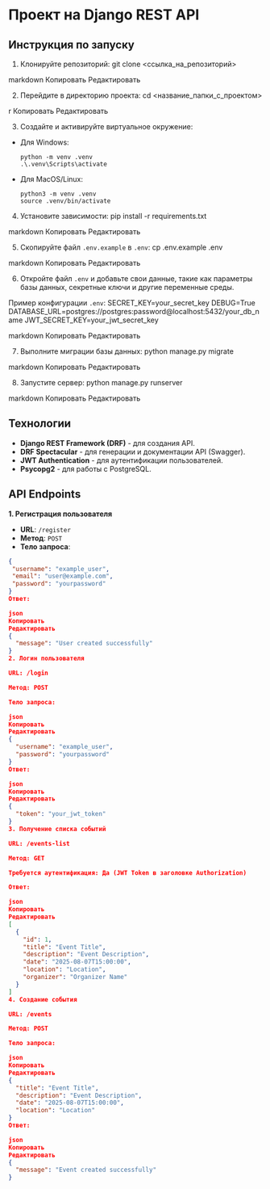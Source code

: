 # Проект на Django REST API

## Инструкция по запуску

1. Клонируйте репозиторий:
git clone <ссылка_на_репозиторий>

markdown
Копировать
Редактировать

2. Перейдите в директорию проекта:
cd <название_папки_с_проектом>

r
Копировать
Редактировать

3. Создайте и активируйте виртуальное окружение:
- Для Windows:
  ```
  python -m venv .venv
  .\.venv\Scripts\activate
  ```
- Для MacOS/Linux:
  ```
  python3 -m venv .venv
  source .venv/bin/activate
  ```

4. Установите зависимости:
pip install -r requirements.txt

markdown
Копировать
Редактировать

5. Скопируйте файл `.env.example` в `.env`:
cp .env.example .env

markdown
Копировать
Редактировать

6. Откройте файл `.env` и добавьте свои данные, такие как параметры базы данных, секретные ключи и другие переменные среды.

Пример конфигурации `.env`:
SECRET_KEY=your_secret_key
DEBUG=True
DATABASE_URL=postgres://postgres:password@localhost:5432/your_db_name
JWT_SECRET_KEY=your_jwt_secret_key

markdown
Копировать
Редактировать

7. Выполните миграции базы данных:
python manage.py migrate

markdown
Копировать
Редактировать

8. Запустите сервер:
python manage.py runserver

markdown
Копировать
Редактировать

## Технологии

- **Django REST Framework (DRF)** - для создания API.
- **DRF Spectacular** - для генерации и документации API (Swagger).
- **JWT Authentication** - для аутентификации пользователей.
- **Psycopg2** - для работы с PostgreSQL.

## API Endpoints

**1. Регистрация пользователя**
- **URL**: `/register`
- **Метод**: `POST`
- **Тело запроса**:
```json
{
 "username": "example_user",
 "email": "user@example.com",
 "password": "yourpassword"
}
Ответ:

json
Копировать
Редактировать
{
  "message": "User created successfully"
}
2. Логин пользователя

URL: /login

Метод: POST

Тело запроса:

json
Копировать
Редактировать
{
  "username": "example_user",
  "password": "yourpassword"
}
Ответ:

json
Копировать
Редактировать
{
  "token": "your_jwt_token"
}
3. Получение списка событий

URL: /events-list

Метод: GET

Требуется аутентификация: Да (JWT Token в заголовке Authorization)

Ответ:

json
Копировать
Редактировать
[
  {
    "id": 1,
    "title": "Event Title",
    "description": "Event Description",
    "date": "2025-08-07T15:00:00",
    "location": "Location",
    "organizer": "Organizer Name"
  }
]
4. Создание события

URL: /events

Метод: POST

Тело запроса:

json
Копировать
Редактировать
{
  "title": "Event Title",
  "description": "Event Description",
  "date": "2025-08-07T15:00:00",
  "location": "Location"
}
Ответ:

json
Копировать
Редактировать
{
  "message": "Event created successfully"
}